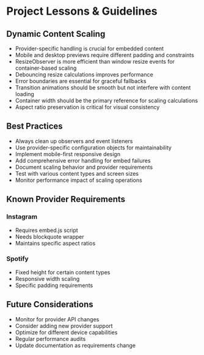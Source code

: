 # Project Lessons & Guidelines

## Dynamic Content Scaling

- Provider-specific handling is crucial for embedded content
- Mobile and desktop previews require different padding and constraints
- ResizeObserver is more efficient than window resize events for container-based scaling
- Debouncing resize calculations improves performance
- Error boundaries are essential for graceful fallbacks
- Transition animations should be smooth but not interfere with content loading
- Container width should be the primary reference for scaling calculations
- Aspect ratio preservation is critical for visual consistency

## Best Practices

- Always clean up observers and event listeners
- Use provider-specific configuration objects for maintainability
- Implement mobile-first responsive design
- Add comprehensive error handling for embed failures
- Document scaling behavior and provider requirements
- Test with various content types and screen sizes
- Monitor performance impact of scaling operations

## Known Provider Requirements

### Instagram

- Requires embed.js script
- Needs blockquote wrapper
- Maintains specific aspect ratios

### Spotify

- Fixed height for certain content types
- Responsive width scaling
- Specific padding requirements

## Future Considerations

- Monitor for provider API changes
- Consider adding new provider support
- Optimize for different device capabilities
- Regular performance audits
- Update documentation as requirements change
